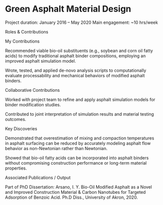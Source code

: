 # Green Asphalt Material Design

Project duration: January 2016 – May 2020
Main engagement: ~10 hrs/week

Roles & Contributions

My Contributions

Recommended viable bio-oil substituents (e.g., soybean and corn oil fatty acids) to modify traditional asphalt binder compositions, employing an improved asphalt simulation model.

Wrote, tested, and applied de-novo analysis scripts to computationally evaluate processability and mechanical behaviors of modified asphalt binders.

Collaborative Contributions

Worked with project team to refine and apply asphalt simulation models for binder modification studies.

Contributed to joint interpretation of simulation results and material testing outcomes.

Key Discoveries

Demonstrated that overestimation of mixing and compaction temperatures in asphalt surfacing can be reduced by accurately modeling asphalt flow behavior as non-Newtonian rather than Newtonian.

Showed that bio-oil fatty acids can be incorporated into asphalt binders without compromising construction performance or long-term material properties.

Associated Publications / Output

Part of PhD Dissertation:
Arsano, I. Y. Bio-Oil Modified Asphalt as a Novel and Improved Construction Material & Carbon Nanotubes for Targeted Adsorption of Benzoic Acid. Ph.D Diss., University of Akron, 2020.
